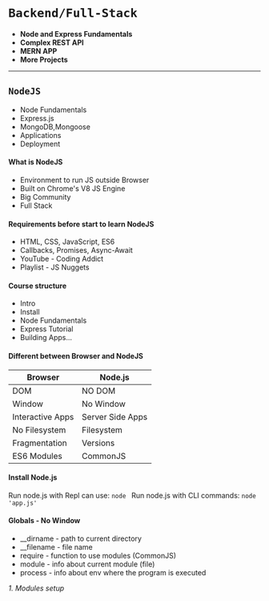 # `Backend/Full-Stack`

- **Node and Express Fundamentals**
- **Complex REST API**
- **MERN APP**
- **More Projects**

---

## `NodeJS`

- Node Fundamentals
- Express.js
- MongoDB,Mongoose
- Applications
- Deployment

#### What is NodeJS

- Environment to run JS outside Browser
- Built on Chrome's V8 JS Engine
- Big Community
- Full Stack

#### Requirements before start to learn NodeJS

- HTML, CSS, JavaScript, ES6
- Callbacks, Promises, Async-Await
- YouTube - Coding Addict
- Playlist - JS Nuggets

#### Course structure

- Intro
- Install
- Node Fundamentals
- Express Tutorial
- Building Apps...

#### Different between Browser and NodeJS

| Browser          | Node.js          |
| ---------------- | ---------------- |
| DOM              | NO DOM           |
| Window           | No Window        |
| Interactive Apps | Server Side Apps |
| No Filesystem    | Filesystem       |
| Fragmentation    | Versions         |
| ES6 Modules      | CommonJS         |

#### Install Node.js

Run node.js with Repl can use: `node `
Run node.js with CLI commands: `node 'app.js'`

#### Globals - No Window

- \_\_dirname - path to current directory
- \_\_filename - file name
- require - function to use modules (CommonJS)
- module - info about current module (file)
- process - info about env where the program is executed

_1. Modules setup_
